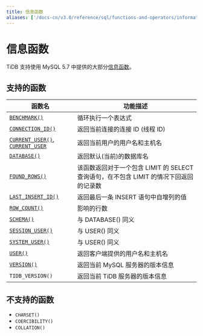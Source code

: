 ```yaml
---
title: 信息函数
aliases: ['/docs-cn/v3.0/reference/sql/functions-and-operators/information-functions/','/docs-cn/sql/information-function/']
---
```


# 信息函数

TiDB 支持使用 MySQL 5.7 中提供的大部分[信息函数](https://dev.mysql.com/doc/refman/5.7/en/information-functions.html)。

## 支持的函数

| 函数名 | 功能描述                                 |
| ------ | ---------------------------------------- |
| [`BENCHMARK()`](https://dev.mysql.com/doc/refman/5.7/en/information-functions.html#function_benchmark) | 循环执行一个表达式 |
| [`CONNECTION_ID()`](https://dev.mysql.com/doc/refman/5.7/en/information-functions.html#function_connection-id) | 返回当前连接的连接 ID (线程 ID)                     |
| [`CURRENT_USER()`, `CURRENT_USER`](https://dev.mysql.com/doc/refman/5.7/en/information-functions.html#function_current-user) | 返回当前用户的用户名和主机名                           |
| [`DATABASE()`](https://dev.mysql.com/doc/refman/5.7/en/information-functions.html#function_database) | 返回默认(当前)的数据库名                            |
| [`FOUND_ROWS()`](https://dev.mysql.com/doc/refman/5.7/en/information-functions.html#function_found-rows) | 该函数返回对于一个包含 LIMIT 的 SELECT 查询语句，在不包含 LIMIT 的情况下回返回的记录数 |
| [`LAST_INSERT_ID()`](https://dev.mysql.com/doc/refman/5.7/en/information-functions.html#function_last-insert-id) | 返回最后一条 INSERT 语句中自增列的值                   |
| [`ROW_COUNT()`](https://dev.mysql.com/doc/refman/5.7/en/information-functions.html#function_row-count) | 影响的行数 |
| [`SCHEMA()`](https://dev.mysql.com/doc/refman/5.7/en/information-functions.html#function_schema) | 与 DATABASE() 同义                          |
| [`SESSION_USER()`](https://dev.mysql.com/doc/refman/5.7/en/information-functions.html#function_session-user) | 与 USER() 同义                              |
| [`SYSTEM_USER()`](https://dev.mysql.com/doc/refman/5.7/en/information-functions.html#function_system-user) | 与 USER() 同义                              |
| [`USER()`](https://dev.mysql.com/doc/refman/5.7/en/information-functions.html#function_user) | 返回客户端提供的用户名和主机名                          |
| [`VERSION()`](https://dev.mysql.com/doc/refman/5.7/en/information-functions.html#function_version) | 返回当前 MySQL 服务器的版本信息                      |
| `TIDB_VERSION()`                           | 返回当前 TiDB 服务器的版本信息                       |

## 不支持的函数

* `CHARSET()`
* `COERCIBILITY()`
* `COLLATION()`
